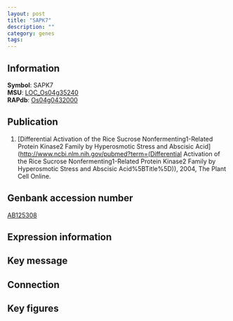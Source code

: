 ```yaml
---
layout: post
title: "SAPK7"
description: ""
category: genes
tags: 
---
```


## Information
__Symbol__: SAPK7  
__MSU__: [LOC_Os04g35240](http://rice.plantbiology.msu.edu/cgi-bin/ORF_infopage.cgi?orf=LOC_Os04g35240)  
__RAPdb__: [Os04g0432000](http://rapdb.dna.affrc.go.jp/viewer/gbrowse_details/irgsp1?name=Os04g0432000)  

## Publication
1. [Differential Activation of the Rice Sucrose Nonfermenting1-Related Protein Kinase2 Family by Hyperosmotic Stress and Abscisic Acid](http://www.ncbi.nlm.nih.gov/pubmed?term=(Differential Activation of the Rice Sucrose Nonfermenting1-Related Protein Kinase2 Family by Hyperosmotic Stress and Abscisic Acid%5BTitle%5D)), 2004, The Plant Cell Online.

## Genbank accession number
[AB125308](http://www.ncbi.nlm.nih.gov/nuccore/AB125308)

## Expression information

## Key message

## Connection

## Key figures


